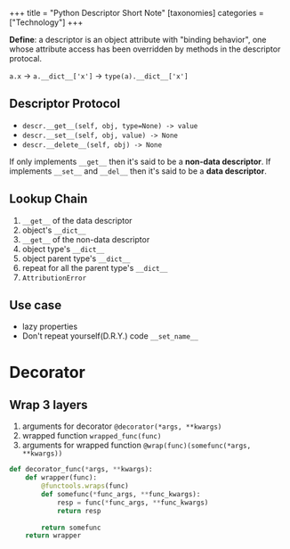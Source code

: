 +++
title = "Python Descriptor Short Note"
[taxonomies]
categories = ["Technology"]
+++

**Define**: a descriptor is an object attribute with "binding behavior", one whose attribute access has been overridden by methods in the descriptor protocal.

<!-- more -->

`a.x` -> `a.__dict__['x']` -> `type(a).__dict__['x']`

## Descriptor Protocol

* `descr.__get__(self, obj, type=None) -> value`
* `descr.__set__(self, obj, value) -> None`
* `descr.__delete__(self, obj) -> None`

If only implements `__get__` then it's said to be a **non-data descriptor**. If implements `__set__` and `__del__` then it's said to be a **data descriptor**.

## Lookup Chain

1. `__get__` of the data descriptor
2. object's `__dict__`
3. `__get__` of the non-data descriptor
4. object type's `__dict__`
5. object parent type's `__dict__`
6. repeat for all the parent type's `__dict__`
7. `AttributionError`

## Use case

* lazy properties
* Don't repeat yourself(D.R.Y.) code `__set_name__`

# Decorator

## Wrap 3 layers

1. arguments for decorator `@decorator(*args, **kwargs)`
2. wrapped function `wrapped_func(func)`
3. arguments for wrapped function `@wrap(func)(somefunc(*args, **kwargs))`

```py
def decorator_func(*args, **kwargs):
    def wrapper(func):
        @functools.wraps(func)
        def somefunc(*func_args, **func_kwargs):
            resp = func(*func_args, **func_kwargs)
            return resp
            
        return somefunc
    return wrapper
```